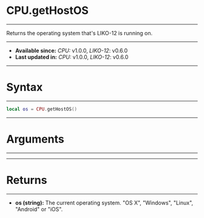 # CPU.getHostOS
---

Returns the operating system that's LIKO-12 is running on.

---

* **Available since:** _CPU:_ v1.0.0, _LIKO-12_: v0.6.0
* **Last updated in:** _CPU:_ v1.0.0, _LIKO-12_: v0.6.0

---
# Syntax
---

```lua
local os = CPU.getHostOS()
```

---
# Arguments
---



---
# Returns
---

* **os (string):** The current operating system. "OS X", "Windows", "Linux", "Android" or "iOS".

